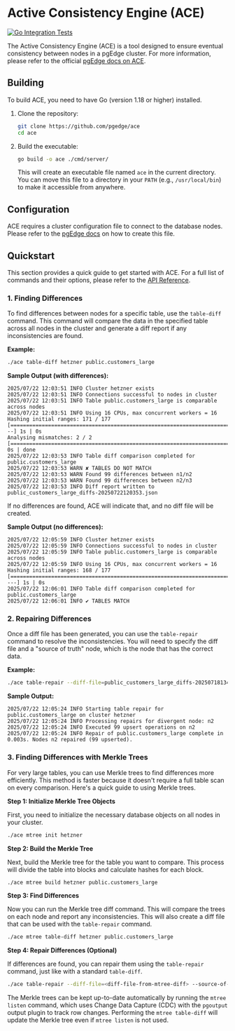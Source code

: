 # Active Consistency Engine (ACE)
[![Go Integration Tests](https://github.com/pgEdge/ace/actions/workflows/test.yml/badge.svg?branch=main)](https://github.com/pgEdge/ace/actions/workflows/test.yml)

The Active Consistency Engine (ACE) is a tool designed to ensure eventual consistency between nodes in a pgEdge cluster. For more information, please refer to the official [pgEdge docs on ACE](https://docs.pgedge.com/platform/ace).




## Building

To build ACE, you need to have Go (version 1.18 or higher) installed.

1.  Clone the repository:
    ```sh
    git clone https://github.com/pgedge/ace
    cd ace
    ```

2.  Build the executable:
    ```sh
    go build -o ace ./cmd/server/
    ```
    This will create an executable file named `ace` in the current directory. You can move this file to a directory in your `PATH` (e.g., `/usr/local/bin`) to make it accessible from anywhere.

## Configuration

ACE requires a cluster configuration file to connect to the database nodes. Please refer to the [pgEdge docs](https://docs.pgedge.com/platform/installing_pgedge/json) on how to create this file.

## Quickstart

This section provides a quick guide to get started with ACE. For a full list of commands and their options, please refer to the [API Reference](docs/api.md).

### 1. Finding Differences

To find differences between nodes for a specific table, use the `table-diff` command. This command will compare the data in the specified table across all nodes in the cluster and generate a diff report if any inconsistencies are found.

**Example:**
```sh
./ace table-diff hetzner public.customers_large
```

**Sample Output (with differences):**
```
2025/07/22 12:03:51 INFO Cluster hetzner exists
2025/07/22 12:03:51 INFO Connections successful to nodes in cluster
2025/07/22 12:03:51 INFO Table public.customers_large is comparable across nodes
2025/07/22 12:03:51 INFO Using 16 CPUs, max concurrent workers = 16
Hashing initial ranges: 171 / 177 [=======================================================================>---] 1s | 0s
Analysing mismatches: 2 / 2 [=================================================================================] 0s | done
2025/07/22 12:03:53 INFO Table diff comparison completed for public.customers_large
2025/07/22 12:03:53 WARN ✘ TABLES DO NOT MATCH
2025/07/22 12:03:53 WARN Found 99 differences between n1/n2
2025/07/22 12:03:53 WARN Found 99 differences between n2/n3
2025/07/22 12:03:53 INFO Diff report written to public_customers_large_diffs-20250722120353.json
```

If no differences are found, ACE will indicate that, and no diff file will be created.

**Sample Output (no differences):**
```
2025/07/22 12:05:59 INFO Cluster hetzner exists
2025/07/22 12:05:59 INFO Connections successful to nodes in cluster
2025/07/22 12:05:59 INFO Table public.customers_large is comparable across nodes
2025/07/22 12:05:59 INFO Using 16 CPUs, max concurrent workers = 16
Hashing initial ranges: 168 / 177 [======================================================================>----] 1s | 0s
2025/07/22 12:06:01 INFO Table diff comparison completed for public.customers_large
2025/07/22 12:06:01 INFO ✔ TABLES MATCH
```

### 2. Repairing Differences

Once a diff file has been generated, you can use the `table-repair` command to resolve the inconsistencies. You will need to specify the diff file and a "source of truth" node, which is the node that has the correct data.

**Example:**
```sh
./ace table-repair --diff-file=public_customers_large_diffs-20250718134542.json --source-of-truth=n1 hetzner public.customers_large
```

**Sample Output:**
```
2025/07/22 12:05:24 INFO Starting table repair for public.customers_large on cluster hetzner
2025/07/22 12:05:24 INFO Processing repairs for divergent node: n2
2025/07/22 12:05:24 INFO Executed 99 upsert operations on n2
2025/07/22 12:05:24 INFO Repair of public.customers_large complete in 0.003s. Nodes n2 repaired (99 upserted).
```

### 3. Finding Differences with Merkle Trees

For very large tables, you can use Merkle trees to find differences more efficiently. This method is faster because it doesn't require a full table scan on every comparison. Here's a quick guide to using Merkle trees.

**Step 1: Initialize Merkle Tree Objects**

First, you need to initialize the necessary database objects on all nodes in your cluster.

```sh
./ace mtree init hetzner
```

**Step 2: Build the Merkle Tree**

Next, build the Merkle tree for the table you want to compare. This process will divide the table into blocks and calculate hashes for each block.

```sh
./ace mtree build hetzner public.customers_large
```

**Step 3: Find Differences**

Now you can run the Merkle tree diff command. This will compare the trees on each node and report any inconsistencies. This will also create a diff file that can be used with the `table-repair` command.

```sh
./ace mtree table-diff hetzner public.customers_large
```

**Step 4: Repair Differences (Optional)**

If differences are found, you can repair them using the `table-repair` command, just like with a standard `table-diff`.

```sh
./ace table-repair --diff-file=<diff-file-from-mtree-diff> --source-of-truth=n1 hetzner public.customers_large
```

The Merkle trees can be kept up-to-date automatically by running the `mtree listen` command, which uses Change Data Capture (CDC) with the `pgoutput` output plugin to track row changes. Performing the `mtree table-diff` will update the Merkle tree even if `mtree listen` is not used.
